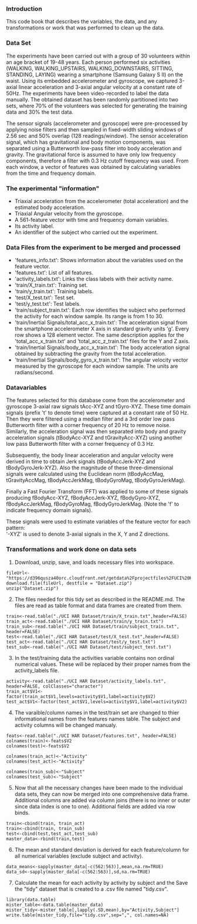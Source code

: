 ### Introduction

This code book that describes the variables, the data, and any transformations or work that was performed to clean up the data.
 
###  Data Set

The experiments have been carried out with a group of 30 volunteers within an age bracket of 19-48 years. Each person performed six activities (WALKING, WALKING_UPSTAIRS, WALKING_DOWNSTAIRS, SITTING, STANDING, LAYING) wearing a smartphone (Samsung Galaxy S II) on the waist. Using its embedded accelerometer and gyroscope, we captured 3-axial linear acceleration and 3-axial angular velocity at a constant rate of 50Hz. The experiments have been video-recorded to label the data manually. The obtained dataset has been randomly partitioned into two sets, where 70% of the volunteers was selected for generating the training data and 30% the test data. 

The sensor signals (accelerometer and gyroscope) were pre-processed by applying noise filters and then sampled in fixed-width sliding windows of 2.56 sec and 50% overlap (128 readings/window). The sensor acceleration signal, which has gravitational and body motion components, was separated using a Butterworth low-pass filter into body acceleration and gravity. The gravitational force is assumed to have only low frequency components, therefore a filter with 0.3 Hz cutoff frequency was used. From each window, a vector of features was obtained by calculating variables from the time and frequency domain.

###  The experimental "information"

* Triaxial acceleration from the accelerometer (total acceleration) and the estimated body acceleration.
* Triaxial Angular velocity from the gyroscope. 
* A 561-feature vector with time and frequency domain variables. 
* Its activity label. 
* An identifier of the subject who carried out the experiment.

### Data Files from the experiment to be merged and processed

* 'features_info.txt': Shows information about the variables used on the feature vector.
* 'features.txt': List of all features.
* 'activity_labels.txt': Links the class labels with their activity name.
* 'train/X_train.txt': Training set.
* 'train/y_train.txt': Training labels.
* 'test/X_test.txt': Test set.
* 'test/y_test.txt': Test labels.
* 'train/subject_train.txt': Each row identifies the subject who performed the activity for each window sample. Its range is from 1 to 30. 
* 'train/Inertial Signals/total_acc_x_train.txt': The acceleration signal from the smartphone accelerometer X axis in standard gravity units 'g'. Every row shows a 128 element vector. The same description applies for the 'total_acc_x_train.txt' and 'total_acc_z_train.txt' files for the Y and Z axis. 
* 'train/Inertial Signals/body_acc_x_train.txt': The body acceleration signal obtained by subtracting the gravity from the total acceleration. 
* 'train/Inertial Signals/body_gyro_x_train.txt': The angular velocity vector measured by the gyroscope for each window sample. The units are radians/second.

###  Datavariables

The features selected for this database come from the accelerometer and gyroscope 3-axial raw signals tAcc-XYZ and tGyro-XYZ. These time domain signals (prefix 't' to denote time) were captured at a constant rate of 50 Hz. Then they were filtered using a median filter and a 3rd order low pass Butterworth filter with a corner frequency of 20 Hz to remove noise. Similarly, the acceleration signal was then separated into body and gravity acceleration signals (tBodyAcc-XYZ and tGravityAcc-XYZ) using another low pass Butterworth filter with a corner frequency of 0.3 Hz. 

Subsequently, the body linear acceleration and angular velocity were derived in time to obtain Jerk signals (tBodyAccJerk-XYZ and tBodyGyroJerk-XYZ). Also the magnitude of these three-dimensional signals were calculated using the Euclidean norm (tBodyAccMag, tGravityAccMag, tBodyAccJerkMag, tBodyGyroMag, tBodyGyroJerkMag). 

Finally a Fast Fourier Transform (FFT) was applied to some of these signals producing fBodyAcc-XYZ, fBodyAccJerk-XYZ, fBodyGyro-XYZ, fBodyAccJerkMag, fBodyGyroMag, fBodyGyroJerkMag. (Note the 'f' to indicate frequency domain signals). 

These signals were used to estimate variables of the feature vector for each pattern:  
'-XYZ' is used to denote 3-axial signals in the X, Y and Z directions.

### Transformations and work done on data sets

1. Download, unzip, save, and loads necessary files into workspace.  
```
fileUrl<-"https://d396qusza40orc.cloudfront.net/getdata%2Fprojectfiles%2FUCI%20HAR%20Dataset.zip"
download.file(fileUrl, destfile = "Dataset.zip")
unzip("Dataset.zip")
```
2. The files needed for this tidy set as described in the README.md.  The files are read as table format and data frames are created from them.
```
train<-read.table("./UCI HAR Dataset/train/X_train.txt",header=FALSE)
train_act<-read.table("./UCI HAR Dataset/train/y_train.txt")
train_sub<-read.table("./UCI HAR Dataset/train/subject_train.txt", header=FALSE)
test<-read.table("./UCI HAR Dataset/test/X_test.txt",header=FALSE)
test_act<-read.table("./UCI HAR Dataset/test/y_test.txt")
test_sub<-read.table("./UCI HAR Dataset/test/subject_test.txt")
```
3. In the test/training data the activities variable contains non ordinal numerical values.  These will be replaced by their proper names from the activity_labels file.
```
activity<-read.table("./UCI HAR Dataset/activity_labels.txt", header=FALSE, colClasses="character")
train_act$V1<-factor(train_act$V1,levels=activity$V1,label=activity$V2)
test_act$V1<-factor(test_act$V1,levels=activity$V1,label=activity$V2)
```
4.  The varaible/column names in the test/train set are changed to thier informational names from the features names table.  The subject and activity columns will be changed manualy. 
```
feats<-read.table("./UCI HAR Dataset/features.txt", header=FALSE)
colnames(train)<-feats$V2
colnames(test)<-feats$V2

colnames(train_act)<-"Activity"
colnames(test_act)<-"Activity"

colnames(train_sub)<-"Subject"
colnames(test_sub)<-"Subject"
```
5.  Now that all the necessary changes have been made to the individual data sets, they can now be merged into one comprehensive data frame.  Additional columns are added via column joins (there is no inner or outer since data index is one to one).  Additional fields are added via row binds.
```
train<-cbind(train, train_act)
train<-cbind(train, train_sub)
test<-cbind(test,test_act,test_sub)
master_data<-rbind(train,test)
```
6.  The mean and standard deviation is derived for each feature/column for all numerical variables (exclude subject and activity).
```
data_means<-sapply(master_data[-c(562:563)],mean,na.rm=TRUE)
data_sd<-sapply(master_data[-c(562:563)],sd,na.rm=TRUE)
```
7.  Calculate the mean for each activity by activity by subject and the Save the "tidy" dataset that is created to a .csv file named "tidy.csv".
```
library(data.table)
mister_table<-data.table(master_data)
mister_tidy<-mister_table[,lapply(.SD,mean),by="Activity,Subject"]
write.table(mister_tidy,file="tidy.csv",sep=",", col.names=NA)
```
